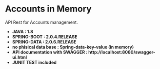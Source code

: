 
Accounts in Memory
===


API Rest for Accounts management.

- **JAVA :  		1.8**
- **SPRING-BOOT : 	2.0.4.RELEASE**
- **SPRING-DATA : 	2.0.6.RELEASE**
- **no phisical data base  : Spring-data-key-value (in memory)**
- **API documentation with SWAGGER  :  http://localhost:8080/swagger-ui.html**
- **JUNIT TEST included**
